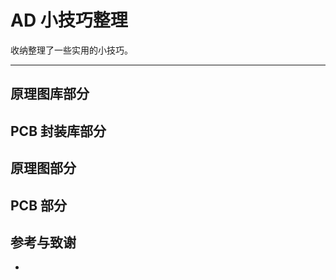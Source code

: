 

# AD 小技巧整理

收纳整理了一些实用的小技巧。

---

## 原理图库部分

## PCB 封装库部分



## 原理图部分

## PCB 部分




## 参考与致谢
* []()